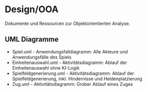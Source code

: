 # Design/OOA #
Dokumente und Ressourcen zur Objektorientierten Analyse.

## UML Diagramme ##
 - Spiel.uml - Anwendungsfalldiagramm: Alle Akteure und Anwendungsfälle des Spiels
 - Einheitenauswahl.uml - Aktivitätsdiagramm: Ablauf der Einheitenauswahl ohne KI-Logik
 - Spielfeldgenerierung.uml - Aktivitätsdiagramm: Ablauf der Spielfeldgenerierung, inkl. Hindernisse und Heldenplatzierung
 - Zug.uml - Aktivitätsdiagramm: Grober Ablauf eines Zuges
